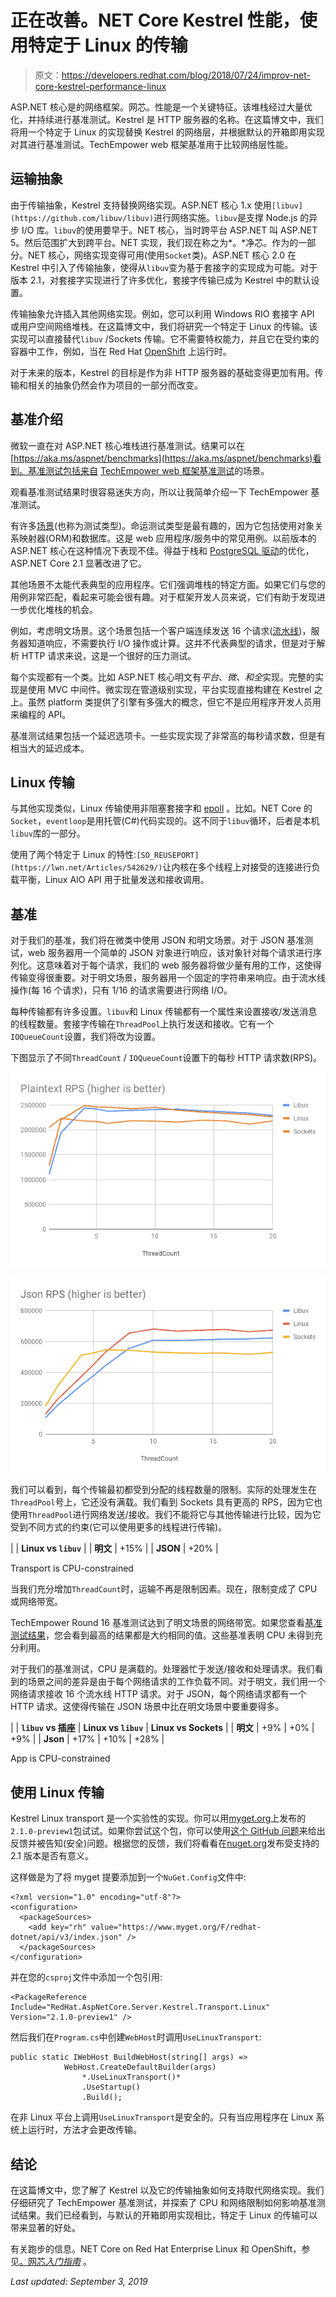 # 正在改善。NET Core Kestrel 性能，使用特定于 Linux 的传输

> 原文：<https://developers.redhat.com/blog/2018/07/24/improv-net-core-kestrel-performance-linux>

ASP.NET 核心是的网络框架。网芯。性能是一个关键特征。该堆栈经过大量优化，并持续进行基准测试。Kestrel 是 HTTP 服务器的名称。在这篇博文中，我们将用一个特定于 Linux 的实现替换 Kestrel 的网络层，并根据默认的开箱即用实现对其进行基准测试。TechEmpower web 框架基准用于比较网络层性能。

## **运输抽象**

由于传输抽象，Kestrel 支持替换网络实现。ASP.NET 核心 1.x 使用`[libuv](https://github.com/libuv/libuv)`进行网络实施。`libuv`是支撑 Node.js 的异步 I/O 库。`libuv`的使用要早于。NET 核心，当时跨平台 ASP.NET 叫 ASP.NET 5。然后范围扩大到跨平台。NET 实现，我们现在称之为*。*净芯。作为的一部分。NET 核心，网络实现变得可用(使用`Socket`类)。ASP.NET 核心 2.0 在 Kestrel 中引入了传输抽象，使得从`libuv`变为基于套接字的实现成为可能。对于版本 2.1，对套接字实现进行了许多优化，套接字传输已成为 Kestrel 中的默认设置。

传输抽象允许插入其他网络实现。例如，您可以利用 Windows RIO 套接字 API 或用户空间网络堆栈。在这篇博文中，我们将研究一个特定于 Linux 的传输。该实现可以直接替代`libuv` /Sockets 传输。它不需要特权能力，并且它在受约束的容器中工作，例如，当在 Red Hat [OpenShift](https://developers.redhat.com/blog/2018/07/05/deploy-dotnet-core-apps-openshift/) 上运行时。

对于未来的版本，Kestrel 的目标是作为非 HTTP 服务器的基础变得更加有用。传输和相关的抽象仍然会作为项目的一部分而改变。

## **基准介绍**

微软一直在对 ASP.NET 核心堆栈进行基准测试。结果可以在[https://aka.ms/aspnet/benchmarks](https://aka.ms/aspnet/benchmarks)看到。基准测试包括来自 [TechEmpower web 框架基准测试](https://www.techempower.com/benchmarks/)的场景。

观看基准测试结果时很容易迷失方向，所以让我简单介绍一下 TechEmpower 基准测试。

有许多[场景](https://www.techempower.com/benchmarks/#section=code)(也称为测试类型)。命运测试类型是最有趣的，因为它包括使用对象关系映射器(ORM)和数据库。这是 web 应用程序/服务中的常见用例。以前版本的 ASP.NET 核心在这种情况下表现不佳。得益于栈和 [PostgreSQL 驱动](http://www.roji.org/npgsql-4-perf)的优化，ASP.NET Core 2.1 显著改进了它。

其他场景不太能代表典型的应用程序。它们强调堆栈的特定方面。如果它们与您的用例非常匹配，看起来可能会很有趣。对于框架开发人员来说，它们有助于发现进一步优化堆栈的机会。

例如，考虑明文场景。这个场景包括一个客户端连续发送 16 个请求([流水线](https://en.wikipedia.org/wiki/HTTP_pipelining))，服务器知道响应，不需要执行 I/O 操作或计算。这并不代表典型的请求，但是对于解析 HTTP 请求来说，这是一个很好的压力测试。

每个实现都有一个类。比如 ASP.NET 核心明文有*平台*、*微、*和*全*实现。完整的实现是使用 MVC 中间件。微实现在管道级别实现，平台实现直接构建在 Kestrel 之上。虽然 platform 类提供了引擎有多强大的概念，但它不是应用程序开发人员用来编程的 API。

基准测试结果包括一个延迟选项卡。一些实现实现了非常高的每秒请求数，但是有相当大的延迟成本。

## **Linux 传输**

与其他实现类似，Linux 传输使用非阻塞套接字和 [epoll](https://en.wikipedia.org/wiki/HTTP_pipelining) 。比如。NET Core 的`Socket`，`eventloop`是用托管(C#)代码实现的。这不同于`libuv`循环，后者是本机`libuv`库的一部分。

使用了两个特定于 Linux 的特性:`[SO_REUSEPORT](https://lwn.net/Articles/542629/)`让内核在多个线程上对接受的连接进行负载平衡，Linux AIO API 用于批量发送和接收调用。

## **基准**

对于我们的基准，我们将在微类中使用 JSON 和明文场景。对于 JSON 基准测试，web 服务器用一个简单的 JSON 对象进行响应，该对象针对每个请求进行序列化。这意味着对于每个请求，我们的 web 服务器将做少量有用的工作，这使得传输变得很重要。对于明文场景，服务器用一个固定的字符串来响应。由于流水线操作(每 16 个请求)，只有 1/16 的请求需要进行网络 I/O。

每种传输都有许多设置。`libuv`和 Linux 传输都有一个属性来设置接收/发送消息的线程数量。套接字传输在`ThreadPool`上执行发送和接收。它有一个`IOQueueCount`设置，我们将改为设置。

下图显示了不同`ThreadCount` / `IOQueueCount`设置下的每秒 HTTP 请求数(RPS)。

![](img/f30e053928461bfee2c4f0bc6f6967e2.png)

![](img/cb59b4af49047b348fc42ca832967ee8.png)

我们可以看到，每个传输最初都受到分配的线程数量的限制。实际的处理发生在`ThreadPool`号上，它还没有满载。我们看到 Sockets 具有更高的 RPS，因为它也使用`ThreadPool`进行网络发送/接收。我们不能将它与其他传输进行比较，因为它受到不同方式的约束(它可以使用更多的线程进行传输)。

|  | **Linux vs `libuv`** |
| **明文** | +15% |
| **JSON** | +20% |

Transport is CPU-constrained

当我们充分增加`ThreadCount`时，运输不再是限制因素。现在，限制变成了 CPU 或网络带宽。

TechEmpower Round 16 基准测试达到了明文场景的网络带宽。如果您查看[基准测试结果](https://www.techempower.com/benchmarks/#section=data-r16&hw=ph&test=plaintext)，您会看到最高的结果都是大约相同的值。这些基准表明 CPU 未得到充分利用。

对于我们的基准测试，CPU 是满载的。处理器忙于发送/接收和处理请求。我们看到的场景之间的差异是由于每个网络请求的工作负载不同。对于明文，我们用一个网络请求接收 16 个流水线 HTTP 请求。对于 JSON，每个网络请求都有一个 HTTP 请求。这使得传输在 JSON 场景中比在明文场景中要重要得多。

|  | **`libuv` vs 插座** | **Linux vs `libuv`** | **Linux vs Sockets** |
| **明文** | +9% | +0% | +9% |
| **Json** | +17% | +10% | +28% |

App is CPU-constrained

## **使用 Linux 传输**

Kestrel Linux transport 是一个实验性的实现。你可以用[myget.org](https://www.myget.org)上发布的`2.1.0-preview1`包试试。如果你尝试这个包，你可以使用[这个 GitHub 问题](https://github.com/redhat-developer/kestrel-linux-transport/issues/61)来给出反馈并被告知(安全)问题。根据您的反馈，我们将看看在[nuget.org](https://www.nuget.org)发布受支持的 2.1 版本是否有意义。

这样做是为了将 myget 提要添加到一个`NuGet.Config`文件中:

```
<?xml version="1.0" encoding="utf-8"?>
<configuration>
  <packageSources>
	<add key="rh" value="https://www.myget.org/F/redhat-dotnet/api/v3/index.json" />
  </packageSources>
</configuration>

```

并在您的`csproj`文件中添加一个包引用:

```
<PackageReference Include="RedHat.AspNetCore.Server.Kestrel.Transport.Linux" Version="2.1.0-preview1" />

```

然后我们在`Program.cs`中创建`WebHost`时调用`UseLinuxTransport`:

```
public static IWebHost BuildWebHost(string[] args) =>
        	WebHost.CreateDefaultBuilder(args)
            	*.UseLinuxTransport()*
            	.UseStartup()
            	.Build();

```

在非 Linux 平台上调用`UseLinuxTransport`是安全的。只有当应用程序在 Linux 系统上运行时，方法才会更改传输。

## **结论**

在这篇博文中，您了解了 Kestrel 以及它的传输抽象如何支持取代网络实现。我们仔细研究了 TechEmpower 基准测试，并探索了 CPU 和网络限制如何影响基准测试结果。我们已经看到，与默认的开箱即用实现相比，特定于 Linux 的传输可以带来显著的好处。

有关跑步的信息。NET Core on Red Hat Enterprise Linux 和 OpenShift，参见[。网芯*入门指南*](https://access.redhat.com/documentation/en-us/net_core/2.1/html/getting_started_guide/) 。

*Last updated: September 3, 2019*